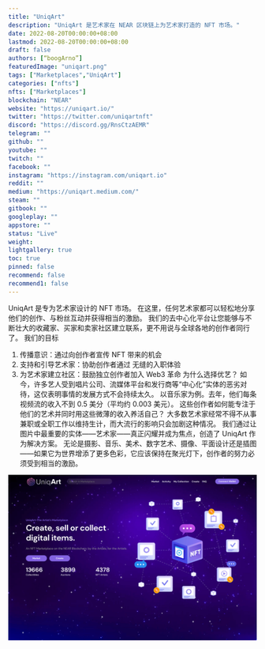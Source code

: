 ```yaml
---
title: "UniqArt"
description: "UniqArt 是艺术家在 NEAR 区块链上为艺术家打造的 NFT 市场。"
date: 2022-08-20T00:00:00+08:00
lastmod: 2022-08-20T00:00:00+08:00
draft: false
authors: [“boogArno”]
featuredImage: "uniqart.png"
tags: ["Marketplaces","UniqArt"]
categories: ["nfts"]
nfts: ["Marketplaces"]
blockchain: "NEAR"
website: "https://uniqart.io/"
twitter: "https://twitter.com/uniqartnft"
discord: "https://discord.gg/RnsCtzAEMR"
telegram: ""
github: ""
youtube: ""
twitch: ""
facebook: ""
instagram: "https://instagram.com/uniqart.io"
reddit: ""
medium: "https://uniqart.medium.com/"
steam: ""
gitbook: ""
googleplay: ""
appstore: ""
status: "Live"
weight: 
lightgallery: true
toc: true
pinned: false
recommend: false
recommend1: false
---
```

UniqArt 是专为艺术家设计的 NFT 市场。
在这里，任何艺术家都可以轻松地分享他们的创作、与粉丝互动并获得相当的激励。
我们的去中心化平台让您能够与不断壮大的收藏家、买家和卖家社区建立联系，更不用说与全球各地的创作者同行了。
我们的目标
1) 传播意识：通过向创作者宣传 NFT 带来的机会
2) 支持和引导艺术家：协助创作者通过
无缝的入职体验
3) 为艺术家建立社区：鼓励独立创作者加入 Web3 革命
为什么选择优艺？
如今，许多艺人受到唱片公司、流媒体平台和发行商等“中心化”实体的恶劣对待，这仅表明事情的发展方式不会持续太久。
以音乐家为例。去年，他们每条视频流的收入不到 0.5 美分（平均约 0.003 美元）。
这些创作者如何能专注于他们的艺术并同时用这些微薄的收入养活自己？
大多数艺术家经常不得不从事兼职或全职工作以维持生计，而大流行的影响只会加剧这种情况。
我们通过让图片中最重要的实体——艺术家——真正闪耀并成为焦点，创造了 UniqArt 作为解决方案。
无论是摄影、音乐、美术、数字艺术、摄像、平面设计还是插图——如果它为世界增添了更多色彩，它应该保持在聚光灯下，创作者的努力必须受到相当的激励。

![uniqart-dapp-marketplaces-near-image1_2a125108875287644a1f6f80550e9c41](uniqart-dapp-marketplaces-near-image1_2a125108875287644a1f6f80550e9c41.png)
